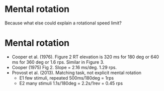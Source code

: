 Mental rotation
==============

Because what else could explain a rotational speed limit?

# Mental rotation

- Cooper et al. (1976). Figure 2 RT elevation is 320 ms for 180 deg or 640 ms for 360 deg or 1.6 rps. Similar in Figure 3.
- Cooper (1975) Fig 2. Slope = 2.16 ms/deg.  1.29 rps.
- Provost et al. (2013). Matching task, not explicit mental rotation
  - E1 few stimuli, repeated 500ms/180deg = 1rps
  - E2 many stimuli 1.1s/180deg = 2.2s/1rev = 0.45 rps